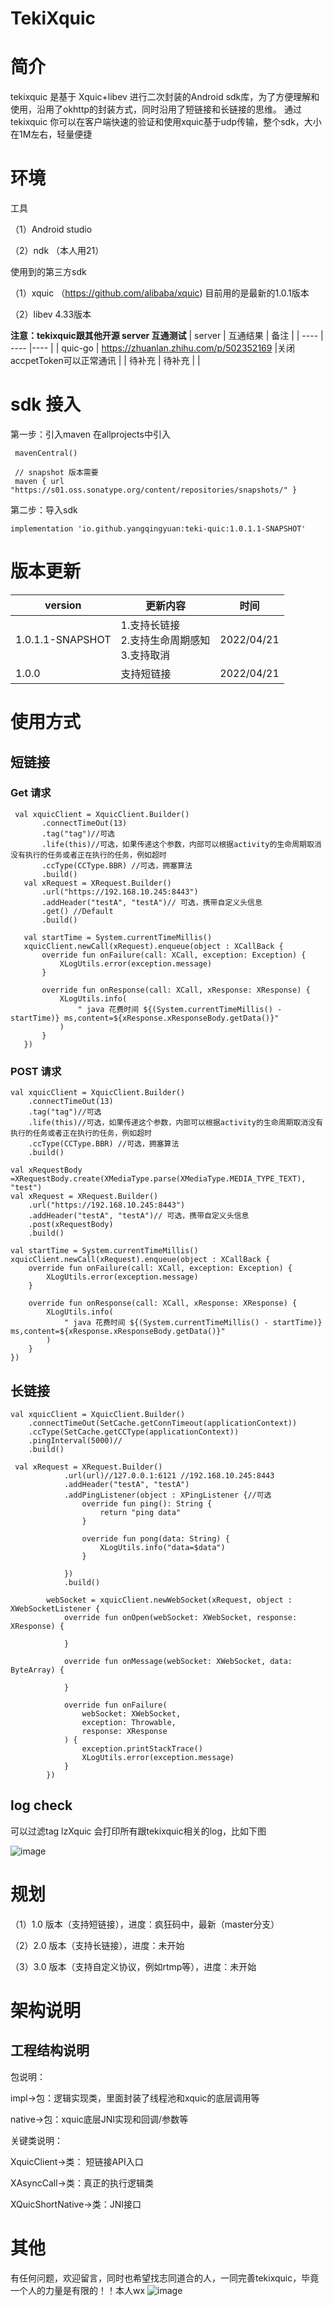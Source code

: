 # TekiXquic

# 简介
tekixquic 是基于 Xquic+libev 进行二次封装的Android sdk库，为了方便理解和使用，沿用了okhttp的封装方式，同时沿用了短链接和长链接的思维。
通过tekixquic 你可以在客户端快速的验证和使用xquic基于udp传输，整个sdk，大小在1M左右，轻量便捷

# 环境
工具

（1）Android studio

（2）ndk （本人用21）

使用到的第三方sdk

（1）xquic （https://github.com/alibaba/xquic) 目前用的是最新的1.0.1版本

（2）libev 4.33版本


**注意：tekixquic跟其他开源 server 互通测试**
|  server   | 互通结果  | 备注  |
|  ----  | ----  |----  |
| quic-go  | https://zhuanlan.zhihu.com/p/502352169 |关闭accpetToken可以正常通讯 |
| 待补充  | 待补充 | |

# sdk 接入

第一步：引入maven 在allprojects中引入

```
 mavenCentral()
 
 // snapshot 版本需要
 maven { url "https://s01.oss.sonatype.org/content/repositories/snapshots/" }
```

第二步：导入sdk</br>
```
implementation 'io.github.yangqingyuan:teki-quic:1.0.1.1-SNAPSHOT'
```

# 版本更新
|  version   | 更新内容  | 时间  |
|  ----  | ----  |----  |
| 1.0.1.1-SNAPSHOT  | 1.支持长链接</br> 2.支持生命周期感知</br> 3.支持取消</br> | 2022/04/21 |
| 1.0.0  | 支持短链接 |2022/04/21|

# 使用方式
## 短链接
### Get 请求
 ```
  val xquicClient = XquicClient.Builder()
        .connectTimeOut(13)
        .tag("tag")//可选
        .life(this)//可选，如果传递这个参数，内部可以根据activity的生命周期取消没有执行的任务或者正在执行的任务，例如超时
        .ccType(CCType.BBR) //可选，拥塞算法
        .build()
    val xRequest = XRequest.Builder()
        .url("https://192.168.10.245:8443")
        .addHeader("testA", "testA")// 可选，携带自定义头信息
        .get() //Default
        .build()

    val startTime = System.currentTimeMillis()
    xquicClient.newCall(xRequest).enqueue(object : XCallBack {
        override fun onFailure(call: XCall, exception: Exception) {
            XLogUtils.error(exception.message)
        }

        override fun onResponse(call: XCall, xResponse: XResponse) {
            XLogUtils.info(
                " java 花费时间 ${(System.currentTimeMillis() - startTime)} ms,content=${xResponse.xResponseBody.getData()}"
            )
        }
    })
```
### POST 请求
```
val xquicClient = XquicClient.Builder()
    .connectTimeOut(13)
    .tag("tag")//可选
    .life(this)//可选，如果传递这个参数，内部可以根据activity的生命周期取消没有执行的任务或者正在执行的任务，例如超时
    .ccType(CCType.BBR) //可选，拥塞算法
    .build()

val xRequestBody =XRequestBody.create(XMediaType.parse(XMediaType.MEDIA_TYPE_TEXT), "test")
val xRequest = XRequest.Builder()
    .url("https://192.168.10.245:8443")
    .addHeader("testA", "testA")// 可选，携带自定义头信息
    .post(xRequestBody)
    .build()

val startTime = System.currentTimeMillis()
xquicClient.newCall(xRequest).enqueue(object : XCallBack {
    override fun onFailure(call: XCall, exception: Exception) {
        XLogUtils.error(exception.message)
    }

    override fun onResponse(call: XCall, xResponse: XResponse) {
        XLogUtils.info(
            " java 花费时间 ${(System.currentTimeMillis() - startTime)} ms,content=${xResponse.xResponseBody.getData()}"
        )
    }
})

```

## 长链接

```
val xquicClient = XquicClient.Builder()
    .connectTimeOut(SetCache.getConnTimeout(applicationContext))
    .ccType(SetCache.getCCType(applicationContext))
    .pingInterval(5000)//
    .build()

 val xRequest = XRequest.Builder()
            .url(url)//127.0.0.1:6121 //192.168.10.245:8443
            .addHeader("testA", "testA")
            .addPingListener(object : XPingListener {//可选
                override fun ping(): String {
                    return "ping data"
                }

                override fun pong(data: String) {
                    XLogUtils.info("data=$data")
                }

            })
            .build()

        webSocket = xquicClient.newWebSocket(xRequest, object : XWebSocketListener {
            override fun onOpen(webSocket: XWebSocket, response: XResponse) {

            }

            override fun onMessage(webSocket: XWebSocket, data: ByteArray) {

            }

            override fun onFailure(
                webSocket: XWebSocket,
                exception: Throwable,
                response: XResponse
            ) {
                exception.printStackTrace()
                XLogUtils.error(exception.message)
            }
        })

```

## log check
可以过滤tag lzXquic 会打印所有跟tekixquic相关的log，比如下图

![image](https://user-images.githubusercontent.com/6867757/162715655-ef6f864a-1f83-4ae8-bad5-1691acfb7f67.png)


# 规划

（1）1.0 版本（支持短链接），进度：疯狂码中，最新（master分支）

（2）2.0 版本（支持长链接），进度：未开始

（3）3.0 版本（支持自定义协议，例如rtmp等），进度：未开始


# 架构说明



## 工程结构说明
包说明：

impl->包：逻辑实现类，里面封装了线程池和xquic的底层调用等

native->包：xquic底层JNI实现和回调/参数等

关键类说明：

XquicClient->类： 短链接API入口

XAsyncCall->类：真正的执行逻辑类

XQuicShortNative->类：JNI接口


# 其他
有任何问题，欢迎留言，同时也希望找志同道合的人，一同完善tekixquic，毕竟一个人的力量是有限的！！本人wx
![image](https://user-images.githubusercontent.com/6867757/162711742-7cfd5e4b-54d8-4c4f-b80e-4d9c9af34ba5.png)
